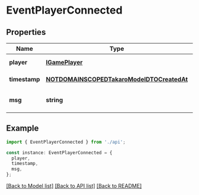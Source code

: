 # EventPlayerConnected

## Properties

| Name          | Type                                                                                    | Description | Notes                             |
| ------------- | --------------------------------------------------------------------------------------- | ----------- | --------------------------------- |
| **player**    | [**IGamePlayer**](IGamePlayer.md)                                                       |             | [default to undefined]            |
| **timestamp** | [**NOTDOMAINSCOPEDTakaroModelDTOCreatedAt**](NOTDOMAINSCOPEDTakaroModelDTOCreatedAt.md) |             | [default to undefined]            |
| **msg**       | **string**                                                                              |             | [optional] [default to undefined] |

## Example

```typescript
import { EventPlayerConnected } from './api';

const instance: EventPlayerConnected = {
  player,
  timestamp,
  msg,
};
```

[[Back to Model list]](../README.md#documentation-for-models) [[Back to API list]](../README.md#documentation-for-api-endpoints) [[Back to README]](../README.md)
